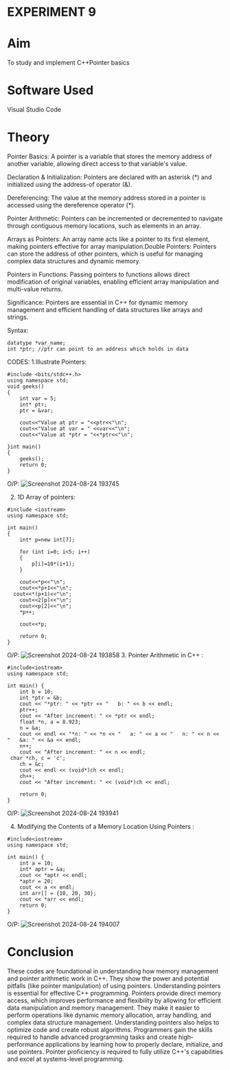 # EXPERIMENT 9
# Aim
To study and implement C++Pointer basics
# Software Used
Visual Studio Code
# Theory

Pointer Basics: A pointer is a variable that stores the memory address of another variable, allowing direct access to that variable's value.

Declaration & Initialization: Pointers are declared with an asterisk (*) and initialized using the address-of operator (&).

Dereferencing: The value at the memory address stored in a pointer is accessed using the dereference operator (*).

Pointer Arithmetic: Pointers can be incremented or decremented to navigate through contiguous memory locations, such as elements in an array.

Arrays as Pointers: An array name acts like a pointer to its first element, making pointers effective for array manipulation.Double Pointers: Pointers can store the address of other pointers, which is useful for managing complex data structures and dynamic memory.

Pointers in Functions: Passing pointers to functions allows direct modification of original variables, enabling efficient array manipulation and multi-value returns.

Significance: Pointers are essential in C++ for dynamic memory management and efficient handling of data structures like arrays and strings.

Syntax:
```
datatype *var_name;
int *ptr; //ptr can point to an address which holds in data
```

CODES: 
1.Illustrate Pointers:

```
#include <bits/stdc++.h> 
using namespace std;
void geeks()
{
    int var = 5;
    int* ptr;                  
    ptr = &var;

    cout<<"Value at ptr = "<<ptr<<"\n";
    cout<<"Value at var = " <<var<<"\n";
    cout<<"Value at *ptr = "<<*ptr<<"\n";

}int main()
{
    geeks();
    return 0;
}
```
O/P:
![Screenshot 2024-08-24 193745](https://github.com/user-attachments/assets/94b9a5a8-5d9b-4eb8-b8ed-8304d68db990)

2. 1D Array of pointers:
```
#include <iostream> 
using namespace std; 

int main() 
{
    int* p=new int[7];  

    for (int i=0; i<5; i++)  
    {
        p[i]=10*(i+1);
    }

    cout<<*p<<"\n"; 
    cout<<*p+1<<"\n";
  cout<<*(p+1)<<"\n";
    cout<<2[p]<<"\n";
    cout<<p[2]<<"\n";
    *p++;

    cout<<*p;                

    return 0; 
}
```
O/P:
![Screenshot 2024-08-24 193858](https://github.com/user-attachments/assets/da9f943b-5bff-497d-a56d-d936109212a2)
3. Pointer Arithmetic in C++ :
```
#include<iostream>
using namespace std;

int main() {
    int b = 10;
    int *ptr = &b;
    cout << "*ptr: " << *ptr << "   b: " << b << endl;
    ptr++;
    cout << "After increment: " << *ptr << endl;
    float *n, a = 8.923;
    n = &a;
    cout << endl << "*n: " << *n << "   a: " << a << "   n: " << n << "   &a: " << &a << endl;
    n++;
    cout << "After increment: " << n << endl;
 char *ch, c = 'c';
    ch = &c;
    cout << endl << (void*)ch << endl;
    ch++;
    cout << "After increment: " << (void*)ch << endl;

    return 0;
}
```

O/P:
![Screenshot 2024-08-24 193941](https://github.com/user-attachments/assets/5d708855-b2b3-42ff-addc-ea72901aaf42)

4. Modifying the Contents of a Memory Location Using Pointers :
```
#include<iostream>
using namespace std;

int main() {
    int a = 10;
    int* aptr = &a;
    cout << *aptr << endl;  
    *aptr = 20;             
    cout << a << endl;      
    int arr[] = {10, 20, 30};
    cout << *arr << endl;  
    return 0;
}
```
O/P:
![Screenshot 2024-08-24 194007](https://github.com/user-attachments/assets/6470df88-8690-435d-b398-71675cd4ead2)

# Conclusion 
These codes are foundational in understanding how memory management and pointer arithmetic work in C++. They show the power and potential pitfalls (like pointer manipulation) of using pointers. Understanding pointers is essential for effective C++ programming. Pointers provide direct memory access, which improves performance and flexibility by allowing for efficient data manipulation and memory management. They make it easier to perform operations like dynamic memory allocation, array handling, and complex data structure management. Understanding pointers also helps to optimize code and create robust algorithms. Programmers gain the skills required to handle advanced programming tasks and create high-performance applications by learning how to properly declare, initialize, and use pointers. Pointer proficiency is required to fully utilize C++'s capabilities and excel at systems-level programming.
